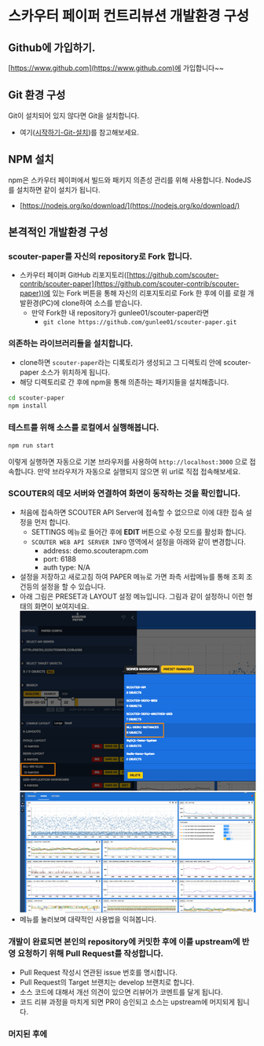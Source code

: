 # 스카우터 페이퍼 컨트리뷰션 개발환경 구성

## Github에 가입하기.
[https://www.github.com](https://www.github.com)에 가입합니다~~
 
## Git 환경 구성
Git이 설치되어 있지 않다면 Git을 설치합니다.
 - 여기([시작하기-Git-설치](https://git-scm.com/book/ko/v2/%EC%8B%9C%EC%9E%91%ED%95%98%EA%B8%B0-Git-%EC%84%A4%EC%B9%98))를 참고해보세요.

## NPM 설치
npm은 스카우터 페이퍼에서 빌드와 패키지 의존성 관리를 위해 사용합니다.
NodeJS를 설치하면 같이 설치가 됩니다.
 - [https://nodejs.org/ko/download/](https://nodejs.org/ko/download/)
 
## 본격적인 개발환경 구성

### scouter-paper를 자신의 repository로 Fork 합니다.
 - 스카우터 페이퍼 GitHub 리포지토리([https://github.com/scouter-contrib/scouter-paper](https://github.com/scouter-contrib/scouter-paper))에 있는 Fork 버튼을 통해 자신의 리포지토리로 Fork 한 후에 이를 로컬 개발환경(PC)에 clone하여 소스를 받습니다.
   - 만약 Fork한 내 repository가 gunlee01/scouter-paper라면
	   - `git clone https://github.com/gunlee01/scouter-paper.git`
 
### 의존하는 라이브러리들을 설치합니다.
 - clone하면 `scouter-paper`라는 디록토리가 생성되고 그 디렉토리 안에 scouter-paper 소스가 위치하게 됩니다.
 - 해당 디렉토리로 간 후에 npm을 통해 의존하는 패키지들을 설치해줍니다.
```bash
cd scouter-paper
npm install
```

### 테스트를 위해 소스를 로컬에서 실행해봅니다.
```bash
npm run start
```
이렇게 실행하면 자동으로 기본 브라우저를 사용하여 `http://localhost:3000` 으로 접속합니다.
만약 브라우저가 자동으로 실행되지 않으면 위 url로 직접 접속해보세요.

### SCOUTER의 데모 서버와 연결하여 화면이 동작하는 것을 확인합니다. 
 - 처음에 접속하면 SCOUTER API Server에 접속할 수 없으므로 이에 대한 접속 설정을 먼저 합니다.
   - SETTINGS 메뉴로 들어간 후에 **EDIT** 버튼으로 수정 모드를 활성화 합니다.
   - `SCOUTER WEB API SERVER INFO` 영역에서 설정을 아래와 같이 변경합니다.
     - address: demo.scouterapm.com
     - port: 6188
     - auth type: N/A
 - 설정을 저장하고 새로고침 하여 PAPER 메뉴로 가면 좌측 서랍메뉴를 통해 조회 조건등의 설정을 할 수 있습니다.
 - 아래 그림은 PRESET과 LAYOUT 설정 메뉴입니다. 그림과 같이 설정하니 이런 형태의 화면이 보여지네요.
![](./paper-preset-layout.png)
![](./paper-paper.png)
 - 메뉴를 눌러보며 대략적인 사용법을 익혀봅니다.

### 개발이 완료되면 본인의 repository에 커밋한 후에 이를 upstream에 반영 요청하기 위해 Pull Request를 작성합니다.
 - Pull Request 작성시 연관된 issue 번호를 명시합니다. 
 - Pull Request의 Target 브랜치는 develop 브랜치로 합니다.
 - 소스 코드에 대해서 개선 의견이 있으면 리뷰어가 코멘트를 달게 됩니다.
 - 코드 리뷰 과정을 마치게 되면 PR이 승인되고 소스는 upstream에 머지되게 됩니다.
 
### 머지된 후에 